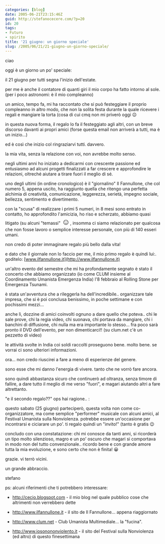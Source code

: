 ```yaml
---
categories: [blog]
date: 2005-06-21T23:15:46Z
guid: http://stefanocecere.com/?p=20
id: 20
tags:
- Futuro
- spirito
title: '21 giugno: un giorno speciale'
slug: /2005/06/21/21-giugno-un-giorno-speciale/
---
```


ciao

oggi è un giorno un po' speciale:

il 21 giugno per tutti segna l'inizio dell'estate.
  
per me è anche il contatore di quanti giri il mio corpo ha fatto intorno al sole. (per i poco astronomi: è il mio compleanno)

un amico, tempo fa, mi ha raccontato che si può festeggiare il proprio compleanno in altro modo, che non la solita festa durante la quale ricevere i regali e mangiare la torta (cosa di cui cmq non mi priverò oggi 😉

in questa nuova forma, il regalo lo fa il festeggiato agli altri, con un breve discorso davanti ai propri amici (forse questa email non arriverà a tutti, ma è un inizio…)

ed è così che inizio col ringraziarvi tutti. davvero.
  
la mia vita, senza la relazione con voi, non avrebbe molto senso.

negli ultimi anni ho iniziato a dedicarmi con crescente passione ed entusiasmo ad alcuni progetti finalizzati a far crescere e approfondire le relazioni, oltreché aiutare a tirare fuori il meglio di sé.

uno degli ultimi (in ordine cronologico) è il "giornalino" Il Fannullone, che col numero 5, appena uscito, ha raggiunto quella che ritengo una perfetta alchimia di creatività, comunicazione, leggerezza, serietà, impegno sociale, bellezza, sentimento e divertimento.

con la "scusa" di realizzare i primi 5 numeri, in 8 mesi sono entrato in contatto, ho approfondito l'amicizia, ho riso e scherzato, abbiamo quasi litigato (su alcuni "temassi" <span style="font-size: 20pt">&#x263a;</span>, insomma ci siamo relazionato per qualcosa che non fosse lavoro o semplice interesse personale, con più di 140 esseri umani.

non credo di poter immaginare regalo più bello dalla vita!

e dato che il giornale non lo faccio per me, il mio primo regalo è quindi lui:. goditelo: [www.ilfannullone.it](http://www.ilfannullone.it)

un'altro evento del semestre che mi ha profondamente segnato è stato il concerto che abbiamo organizzato (io come CLUM insieme al Coordinamento Umanista Emergenza India) l'8 febbraio al Rolling Stone per Emergenza Tsunami.
  
è stata un'avventura che a rileggerla ha dell'incredibile.. organizzare tale impresa, che si è poi conclusa benissimo, in poche settimane e con pochissimi mezzi…

anche lì, dozzine di amici coinvolti ognuno a dare quello che poteva.. chi le sale prove, chi la regia video, chi suonava, chi portava da mangiare, chi i banchini di diffusione, chi nulla ma era importante lo stesso… fra poco sarà pronto il DVD dell'evento, per non dimenticarci!! (su clum.net c'è un pezzetto di video)
  
le attività svolte in India coi soldi raccolti proseguono bene. molto bene. se vorrai ci sono ulteriori informazioni.

ora… non credo riuscirei a fare a meno di esperienze del genere.
  
sono esse che mi danno l'energia di vivere. tanto che ne vorrò fare ancora.
  
sono quindi abbastanza sicuro che continuerò ad oltranza, senza timore di fallire, a dare tutto il meglio di me verso "fuori", e magari aiutando altri a fare altrettanto.

"e il secondo regalo??" ops hai ragione.. :
  
questo sabato (25 giugno) parteciperò, questa volta non come co-organizzatore, ma come semplice "performer" musicale con alcuni amici, al Festival Umanista sulla Nonviolenza. potrebbe essere un'occasione per incontrarsi e ciciarare un po'. ti regalo quindi un "invito!" (tanto è gratis 😉

concludo con una constatazione: chi mi conosce da tanti anni, si ricorderà un tipo molto silenzioso, magro e un po' oscuro che magari si comportava in modo non del tutto convenzionale.. ricordo bene e con grande amore tutta la mia evoluzione, e sono certo che non è finita! 😀

grazie. vi terrò vicini.
  
un grande abbraccio.
  
stefano

ps: alcuni riferimenti che ti potrebbero interessare:
  
- <http://cecio.blogspot.com> - il mio blog nel quale pubblico cose che altrimenti non verrebbero dette
  
- <http://www.ilfannullone.it> - il sito de Il Fannullone… appena riaggiornato
  
- <http://www.clum.net> - Club Umanista Multimediale… la "fucina".
  
- <http://www.iosonononviolento.it> - il sito del Festival sulla Nonviolenza (ed altro) di questo finesettimana